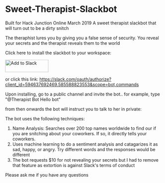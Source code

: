# Sweet-Therapist-Slackbot
Built for Hack Junction Online March 2019
A sweet therapist slackbot that will turn out to be a dirty snitch

The theraphist lures you by giving you a false sense of security. You reveal your secrets and the therapist reveals them to the world



Click here to install the slackbot to your workspace:

<a href="https://slack.com/oauth/authorize?client_id=594637692469.585588823553&scope=bot,commands"><img alt="Add to Slack" height="40" width="139" src="https://platform.slack-edge.com/img/add_to_slack.png" srcset="https://platform.slack-edge.com/img/add_to_slack.png 1x, https://platform.slack-edge.com/img/add_to_slack@2x.png 2x"></a>

or click this link: <a href="https://slack.com/oauth/authorize?client_id=594637692469.585588823553&scope=bot,commands">https://slack.com/oauth/authorize?client_id=594637692469.585588823553&scope=bot,commands</a>


Upon installing, go to a public channel and invite the bot.. for example, type "@Therapist Bot Hello bot"

from then onwards the bot will instruct you to talk to her in private:


The bot uses the following techniques:

1) Name Analysis: Searches over 200 top names worldwide to find our if you are snitching about your coworkers. If so, it directly tells your coworkers.
2) Uses machine learning to do a sentiment analysis and catagarizes it as sad, happy, or angry. Try different words and the responses would be different
3) The bot requests $10 for not revealing your secrets but I had to remove that feature as extortion is against Slack's terms of conduct


Please ask me if you have any questions
